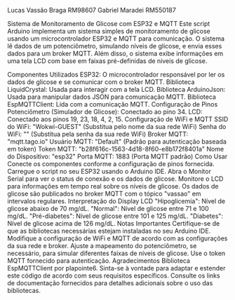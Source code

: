 Lucas Vassão Braga RM98607
Gabriel Maradei RM550187

Sistema de Monitoramento de Glicose com ESP32 e MQTT
Este script Arduino implementa um sistema simples de monitoramento de glicose usando um microcontrolador ESP32 e MQTT para comunicação. O sistema lê dados de um potenciômetro, simulando níveis de glicose, e envia esses dados para um broker MQTT. Além disso, o sistema exibe informações em uma tela LCD com base em faixas pré-definidas de níveis de glicose.

Componentes Utilizados
ESP32: O microcontrolador responsável por ler os dados de glicose e se comunicar com o broker MQTT.
Biblioteca LiquidCrystal: Usada para interagir com a tela LCD.
Biblioteca ArduinoJson: Usada para manipular dados JSON para comunicação MQTT.
Biblioteca EspMQTTClient: Lida com a comunicação MQTT.
Configuração de Pinos
Potenciômetro (Simulador de Glicose): Conectado ao pino 34.
LCD: Conectado aos pinos 19, 23, 18, 4, 2, 15.
Configuração de WiFi e MQTT
SSID do WiFi: "Wokwi-GUEST" (Substitua pelo nome da sua rede WiFi)
Senha do WiFi: "" (Substitua pela senha da sua rede WiFi)
Broker MQTT: "mqtt.tago.io"
Usuário MQTT: "Default" (Padrão para autenticação baseada em token)
Token MQTT: "b28f616c-1563-4d18-8f60-e8b172f8401a"
Nome do Dispositivo: "esp32"
Porta MQTT: 1883 (Porta MQTT padrão)
Como Usar
Conecte os componentes conforme a configuração de pinos fornecida.
Carregue o script no seu ESP32 usando o Arduino IDE.
Abra o Monitor Serial para ver o status de conexão e os dados de glicose.
Monitore o LCD para informações em tempo real sobre os níveis de glicose.
Os dados de glicose são publicados no broker MQTT com o tópico "vassao" em intervalos regulares.
Interpretação do Display LCD
"Hipoglicemia": Nível de glicose abaixo de 70 mg/dL.
"Normal": Nível de glicose entre 71 e 100 mg/dL.
"Pré-diabetes": Nível de glicose entre 101 e 125 mg/dL.
"Diabetes": Nível de glicose acima de 126 mg/dL.
Notas Importantes
Certifique-se de que as bibliotecas necessárias estejam instaladas no seu Arduino IDE.
Modifique a configuração de WiFi e MQTT de acordo com as configurações da sua rede e broker.
Ajuste a mapeamento do potenciômetro, se necessário, para simular diferentes faixas de níveis de glicose.
Use o token MQTT fornecido para autenticação.
Agradecimentos
Biblioteca EspMQTTClient por plapointe6.
Sinta-se à vontade para adaptar e estender este código de acordo com seus requisitos específicos. Consulte os links de documentação fornecidos para detalhes adicionais sobre o uso das bibliotecas.





